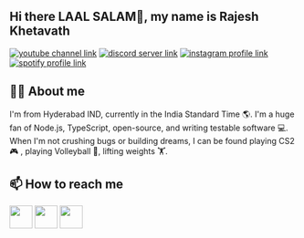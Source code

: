 
## Hi there LAAL SALAM👋, my name is Rajesh Khetavath

[![youtube channel link](https://img.shields.io/badge/YouTube-FF0000?style=for-the-badge&logo=youtube&logoColor=white)](https://www.youtube.com/@rajeshk1983)
[![discord server link](https://img.shields.io/badge/Discord-7289DA?style=for-the-badge&logo=discord&logoColor=white)](https://discord.gg/YgqnpZDg)
[![instagram profile link](https://img.shields.io/badge/Instagram-E4405F?style=for-the-badge&logo=instagram&logoColor=white)](https://www.instagram.com/khetavath_rajesh/)
[![spotify profile link](https://img.shields.io/badge/Spotify-1ED760?&style=for-the-badge&logo=spotify&logoColor=white)](https://open.spotify.com/user/lme3129ehe3w1py5y3rt3wf9q)

## 🙋‍♂️ About me

I'm from Hyderabad IND, currently in the India Standard Time 🌎. I'm a huge fan of Node.js, TypeScript, open-source, and writing testable software 💻. When I'm not crushing bugs or building dreams, I can be found playing CS2 🎮  , playing Volleyball 🏐, lifting weights 🏋️.

## 📫 How to reach me

[<img src="https://img.shields.io/badge/Email-D14836?style=for-the-badge&logo=gmail&logoColor=white" height="40px">](mailto:khetavathrajeshxvi@gmail.com)
[<img src="https://img.shields.io/badge/Discord-5865F2?style=for-the-badge&logo=discord&logoColor=white" height="40px">](https://discord.gg/domncheems)
[<img src="https://img.shields.io/badge/Instagram-E4405F?style=for-the-badge&logo=instagram&logoColor=white" height="40px">](https://www.instagram.com/khetavath_rajesh/)

<!--
**khetavathRajesh/khetavathRajesh** is a ✨ _special_ ✨ repository because its `README.md` (this file) appears on your GitHub profile.

Here are some ideas to get you started:

- 🔭 I’m currently working on ...
- 🌱 I’m currently learning ...
- 👯 I’m looking to collaborate on ...
- 🤔 I’m looking for help with ...
- 💬 Ask me about ...
- 📫 How to reach me: ...
- 😄 Pronouns: ...
- ⚡ Fun fact: ...
-->

